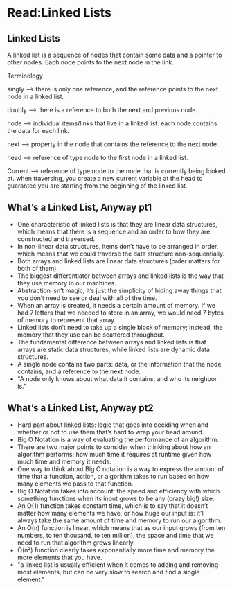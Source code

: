 # Read:Linked Lists

## Linked Lists

A linked list is a sequence of nodes that contain some data and a pointer to other nodes. Each node points to the next node in the link.

Terminology

singly --> there is only one reference, and the reference points to the next node in a linked list.

doubly --> there is a reference to both the next and previous node.

node --> individual items/links that live in a linked list. each node contains the data for each link.

next --> property in the node that contains the reference to the next node.

head --> reference of type node to the first node in a linked list.

Current --> reference of type node to the node that is currently being looked at. when traversing, you create a new current variable at the head to guarantee you are starting from the beginning of the linked list.

## What’s a Linked List, Anyway pt1
- One characteristic of linked lists is that they are linear data structures, which means that there is a sequence and an order to how they are constructed and traversed.
- In non-linear data structures, items don’t have to be arranged in order, which means that we could traverse the data structure non-sequentially.
- Both arrays and linked lists are linear data structures (order matters for both of them). 
- The biggest differentiator between arrays and linked lists is the way that they use memory in our machines. 
- Abstraction isn’t magic, it’s just the simplicity of hiding away things that you don’t need to see or deal with all of the time.
- When an array is created, it needs a certain amount of memory. If we had 7 letters that we needed to store in an array, we would need 7 bytes of memory to represent that array. 
- Linked lists don’t need to take up a single block of memory; instead, the memory that they use can be scattered throughout.
- The fundamental difference between arrays and linked lists is that arrays are static data structures, while linked lists are dynamic data structures.
- A single node contains two parts: data, or the information that the node contains, and a reference to the next node.
- "A node only knows about what data it contains, and who its neighbor is."




## What’s a Linked List, Anyway pt2
- Hard part about linked lists: logic that goes into deciding when and whether or not to use them that’s hard to wrap your head around.
- Big O Notation is a way of evaluating the performance of an algorithm.
- There are two major points to consider when thinking about how an algorithm performs: how much time it requires at runtime given how much time and memory it needs.
- One way to think about Big O notation is a way to express the amount of time that a function, action, or algorithm takes to run based on how many elements we pass to that function.
- Big O Notation takes into account: the speed and efficiency with which something functions when its input grows to be any (crazy big!) size.
- An O(1) function takes constant time, which is to say that it doesn’t matter how many elements we have, or how huge our input is: it’ll always take the same amount of time and memory to run our algorithm.
- An O(n) function is linear, which means that as our input grows (from ten numbers, to ten thousand, to ten million), the space and time that we need to run that algorithm grows linearly.
- O(n²) function clearly takes exponentially more time and memory the more elements that you have.
- "a linked list is usually efficient when it comes to adding and removing most elements, but can be very slow to search and find a single element."

